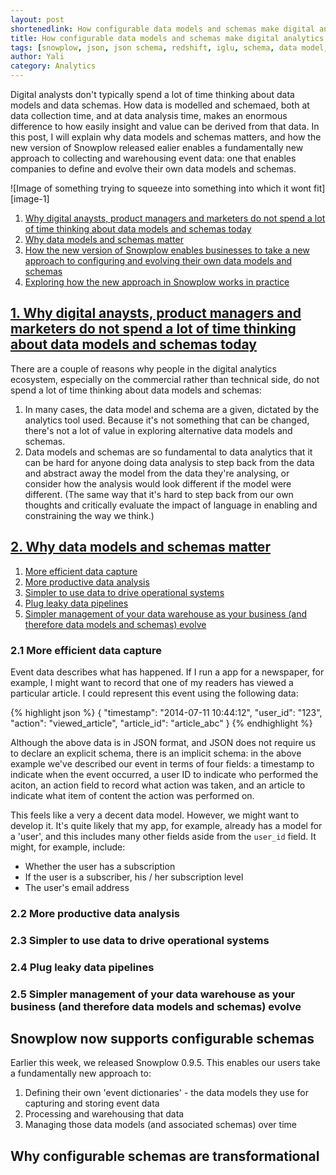 ```yaml
---
layout: post
shortenedlink: How configurable data models and schemas make digital analytics better
title: How configurable data models and schemas make digital analytics better
tags: [snowplow, json, json schema, redshift, iglu, schema, data model, configurable]
author: Yali
category: Analytics
---
```


Digital analysts don't typically spend a lot of time thinking about data models and data schemas. How data is modelled and schemaed, both at data collection time, and at data analysis time, makes an enormous difference to how easily insight and value can be derived from that data. In this post, I will explain why data models and schemas matters, and how the new version of Snowplow released ealier enables a fundamentally new approach to collecting and warehousing event data: one that enables companies to define and evolve their own data models and schemas.

![Image of something trying to squeeze into something into which it wont fit] [image-1]

1. [Why digital anaysts, product managers and marketers do not spend a lot of time thinking about data models and schemas today](#why-dont-people-think-about-data-models)
2. [Why data models and schemas matter](#why-data-models-and-schemas-matter)
3. [How the new version of Snowplow enables businesses to take a new approach to configuring and evolving their own data models and schemas](#snowplow-new-approach-to-data-modelling-and-schemas)
4. [Exploring how the new approach in Snowplow works in practice](#in-practice)

<h2><a href="why-dont-people-think-about-data-models">1. Why digital anaysts, product managers and marketers do not spend a lot of time thinking about data models and schemas today</a></h2>

There are a couple of reasons why people in the digital analytics ecosystem, especially on the commercial rather than technical side, do not spend a lot of time thinking about data models and schemas:

1. In many cases, the data model and schema are a given, dictated by the analytics tool used. Because it's not something that can be changed, there's not a lot of value in exploring alternative data models and schemas.
2. Data models and schemas are so fundamental to data analytics that it can be hard for anyone doing data analysis to step back from the data and abstract away the model from the data they're analysing, or consider how the analysis would look different if the model were different. (The same way that it's hard to step back from our own thoughts and critically evaluate the impact of language in enabling and constraining the way we think.)


<h2><a href="why-data-models-and-schemas-matter">2. Why data models and schemas matter</a></h2>

1. [More efficient data capture](#efficient-data-capture)
2. [More productive data analysis](#productive-data-analysis)
3. [Simpler to use data to drive operational systems](#drive-operational-systems) 
4. [Plug leaky data pipelines](#plug-leaky-data-pipelines)
5. [Simpler management of your data warehouse as your business (and therefore data models and schemas) evolve](#warehouse-evolution)

<h3><a name="efficient-data-capture">2.1 More efficient data capture</a></h3>

Event data describes what has happened. If I run a app for a newspaper, for example, I might want to record that one of my readers has viewed a particular article. I could represent this event using the following data:

{% highlight json %}
{
	"timestamp": "2014-07-11 10:44:12",
	"user_id": "123",
	"action": "viewed_article",
	"article_id": "article_abc"
}
{% endhighlight %}

Although the above data is in JSON format, and JSON does not require us to declare an explicit schema, there is an implicit schema: in the above example we've described our event in terms of four fields: a timestamp to indicate when the event occurred, a user ID to indicate who performed the aciton, an action field to record what action was taken, and an article to indicate what item of content the action was performed on.

This feels like a very a decent data model. However, we might want to develop it. It's quite likely that my app, for example, already has a model for a 'user', and this includes many other fields aside from the `user_id` field. It might, for example, include:

* Whether the user has a subscription
* If the user is a subscriber, his / her subscription level
* The user's email address

<h3><a name="productive-data-analysis">2.2 More productive data analysis</a></h3>

<h3><a name="drive-operational-systems">2.3 Simpler to use data to drive operational systems</a></h3>

<h3><a name="plug-leaky-data-pipelines">2.4 Plug leaky data pipelines</a></h3>

<h3><a name="warehouse-evolution">2.5 Simpler management of your data warehouse as your business (and therefore data models and schemas) evolve</a></h3>


<h2><a name="">Snowplow now supports configurable schemas</a></h2>

Earlier this week, we released Snowplow 0.9.5. This enables our users take a fundamentally new approach to:

1. Defining their own 'event dictionaries' - the data models they use for capturing and storing event data
2. Processing and warehousing that data
3. Managing those data models (and associated schemas) over time


<h2><a name="">Why configurable schemas are transformational</a></h2>
